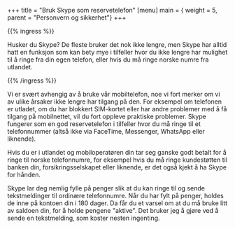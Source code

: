 +++
title = "Bruk Skype som reservetelefon"
[menu]
main = { weight = 5, parent = "Personvern og sikkerhet"}
+++

{{% ingress %}}

Husker du Skype? De fleste bruker det nok ikke lengre, men Skype har alltid hatt en funksjon som
kan bety mye i tilfeller hvor du ikke lengre har mulighet til å ringe fra din egen telefon,
eller hvis du må ringe norske numre fra utlandet.

{{% /ingress %}}

Vi er svært avhengig av å bruke vår mobiltelefon, noe vi fort merker om vi av ulike årsaker ikke
lengre har tilgang på den. For eksempel om telefonen er utladet, om du har blokkert SIM-kortet
eller har andre problemer med å få tilgang på mobilnettet, vil du fort oppleve praktiske problemer.
Skype fungerer som en god reservetelefon i tilfeller hvor du må ringe til et telefonnummer
(altså ikke via FaceTime, Messenger, WhatsApp eller liknende).

Hvis du er i utlandet og mobiloperatøren din tar seg ganske godt betalt for å ringe til norske
telefonnumre, for eksempel hvis du må ringe kundestøtten til banken din, forsikringsselskapet
eller liknende, er det også kjekt å ha Skype for hånden.

Skype lar deg nemlig fylle på penger slik at du kan ringe til og sende tekstmeldinger til
ordinære telefonnumre. Når du har fylt på penger, holdes de inne på kontoen din i 180 dager.
Da får du et varsel om at du må bruke litt av saldoen din, for å holde pengene "aktive". Det
bruker jeg å gjøre ved å sende en tekstmelding, som koster nesten ingenting.
